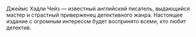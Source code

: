 <!--2017-06-01 21:18:29-->
Джеймс Хэдли Чейз — известный английский писатель, выдающийся мастер и страстный приверженец детективного жанра. Настоящее издание с огромным интересом будет воспринято всеми, кто любит детектив.